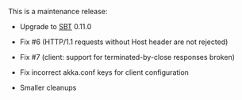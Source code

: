 This is a maintenance release:

- Upgrade to [SBT][] 0.11.0
- Fix #6 (HTTP/1.1 requests without Host header are not rejected)
- Fix #7 (client: support for terminated-by-close responses broken)
- Fix incorrect akka.conf keys for client configuration
- Smaller cleanups

  [SBT]: https://github.com/harrah/xsbt/wiki